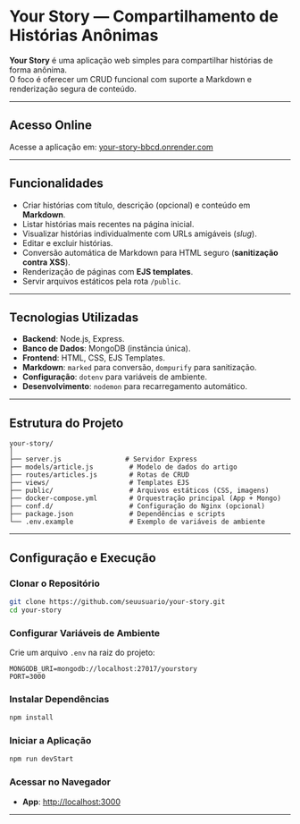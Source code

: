 # Your Story — Compartilhamento de Histórias Anônimas

**Your Story** é uma aplicação web simples para compartilhar histórias de forma anônima.  
O foco é oferecer um CRUD funcional com suporte a Markdown e renderização segura de conteúdo.

---

## Acesso Online
Acesse a aplicação em: [your-story-bbcd.onrender.com](https://your-story-bbcd.onrender.com/)

---

## Funcionalidades

- Criar histórias com título, descrição (opcional) e conteúdo em **Markdown**.
- Listar histórias mais recentes na página inicial.
- Visualizar histórias individualmente com URLs amigáveis (*slug*).
- Editar e excluir histórias.
- Conversão automática de Markdown para HTML seguro (**sanitização contra XSS**).
- Renderização de páginas com **EJS templates**.
- Servir arquivos estáticos pela rota `/public`.

---

## Tecnologias Utilizadas

- **Backend**: Node.js, Express.
- **Banco de Dados**: MongoDB (instância única).
- **Frontend**: HTML, CSS, EJS Templates.
- **Markdown**: `marked` para conversão, `dompurify` para sanitização.
- **Configuração**: `dotenv` para variáveis de ambiente.
- **Desenvolvimento**: `nodemon` para recarregamento automático.

---

## Estrutura do Projeto

```
your-story/
│
├── server.js                # Servidor Express
├── models/article.js         # Modelo de dados do artigo
├── routes/articles.js        # Rotas de CRUD
├── views/                    # Templates EJS
├── public/                   # Arquivos estáticos (CSS, imagens)
├── docker-compose.yml        # Orquestração principal (App + Mongo)
├── conf.d/                   # Configuração do Nginx (opcional)
├── package.json              # Dependências e scripts
└── .env.example              # Exemplo de variáveis de ambiente
```

---

## Configuração e Execução

### Clonar o Repositório
```bash
git clone https://github.com/seuusuario/your-story.git
cd your-story
```

### Configurar Variáveis de Ambiente
Crie um arquivo `.env` na raiz do projeto:
```env
MONGODB_URI=mongodb://localhost:27017/yourstory
PORT=3000
```

### Instalar Dependências
```bash
npm install
```

### Iniciar a Aplicação
```bash
npm run devStart
```

### Acessar no Navegador
- **App**: [http://localhost:3000](http://localhost:3000)

---
